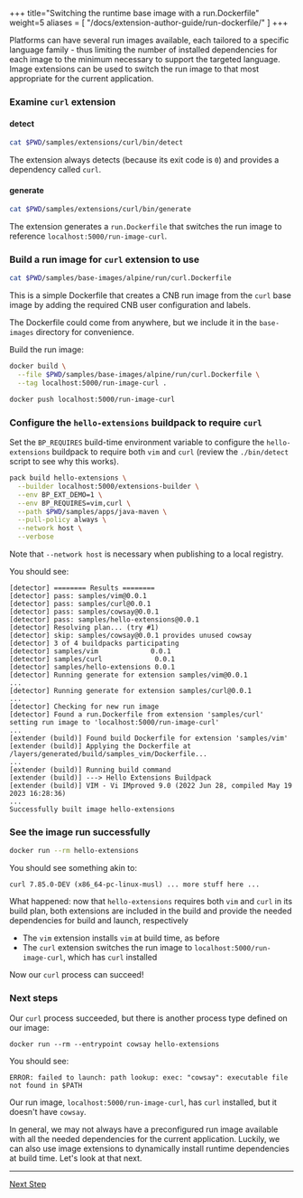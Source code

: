+++
title="Switching the runtime base image with a run.Dockerfile"
weight=5
aliases = [
  "/docs/extension-author-guide/run-dockerfile/"
  ]
+++

<!-- test:suite=dockerfiles;weight=5 -->

Platforms can have several run images available, each tailored to a specific language family - thus limiting the number
of installed dependencies for each image to the minimum necessary to support the targeted language. Image extensions
can be used to switch the run image to that most appropriate for the current application.

### Examine `curl` extension

#### detect

<!-- test:exec -->
```bash
cat $PWD/samples/extensions/curl/bin/detect
```

The extension always detects (because its exit code is `0`) and provides a dependency called `curl`.

#### generate

<!-- test:exec -->
```bash
cat $PWD/samples/extensions/curl/bin/generate
```

The extension generates a `run.Dockerfile` that switches the run image to reference `localhost:5000/run-image-curl`.

### Build a run image for `curl` extension to use

<!-- test:exec -->
```bash
cat $PWD/samples/base-images/alpine/run/curl.Dockerfile
```

This is a simple Dockerfile that creates a CNB run image from the `curl` base image by adding the required CNB user configuration and labels.

The Dockerfile could come from anywhere, but we include it in the `base-images` directory for convenience.

Build the run image:

<!-- test:exec -->
```bash
docker build \
  --file $PWD/samples/base-images/alpine/run/curl.Dockerfile \
  --tag localhost:5000/run-image-curl .

docker push localhost:5000/run-image-curl
```

### Configure the `hello-extensions` buildpack to require `curl`

Set the `BP_REQUIRES` build-time environment variable to configure the `hello-extensions` buildpack to require both `vim` and `curl` (review the `./bin/detect` script to see why this works).

<!-- test:exec -->
```bash
pack build hello-extensions \
  --builder localhost:5000/extensions-builder \
  --env BP_EXT_DEMO=1 \
  --env BP_REQUIRES=vim,curl \
  --path $PWD/samples/apps/java-maven \
  --pull-policy always \
  --network host \
  --verbose
```

Note that `--network host` is necessary when publishing to a local registry.

You should see:

```
[detector] ======== Results ========
[detector] pass: samples/vim@0.0.1
[detector] pass: samples/curl@0.0.1
[detector] pass: samples/cowsay@0.0.1
[detector] pass: samples/hello-extensions@0.0.1
[detector] Resolving plan... (try #1)
[detector] skip: samples/cowsay@0.0.1 provides unused cowsay
[detector] 3 of 4 buildpacks participating
[detector] samples/vim             0.0.1
[detector] samples/curl             0.0.1
[detector] samples/hello-extensions 0.0.1
[detector] Running generate for extension samples/vim@0.0.1
...
[detector] Running generate for extension samples/curl@0.0.1
...
[detector] Checking for new run image
[detector] Found a run.Dockerfile from extension 'samples/curl' setting run image to 'localhost:5000/run-image-curl'
...
[extender (build)] Found build Dockerfile for extension 'samples/vim'
[extender (build)] Applying the Dockerfile at /layers/generated/build/samples_vim/Dockerfile...
...
[extender (build)] Running build command
[extender (build)] ---> Hello Extensions Buildpack
[extender (build)] VIM - Vi IMproved 9.0 (2022 Jun 28, compiled May 19 2023 16:28:36)
...
Successfully built image hello-extensions
```

### See the image run successfully

<!-- test:exec -->
```bash
docker run --rm hello-extensions
```

You should see something akin to:

```
curl 7.85.0-DEV (x86_64-pc-linux-musl) ... more stuff here ...
```

What happened: now that `hello-extensions` requires both `vim` and `curl` in its build plan, both extensions are
  included in the build and provide the needed dependencies for build and launch, respectively
* The `vim` extension installs `vim` at build time, as before
* The `curl` extension switches the run image to `localhost:5000/run-image-curl`, which has `curl` installed

Now our `curl` process can succeed!

### Next steps

Our `curl` process succeeded, but there is another process type defined on our image:

```
docker run --rm --entrypoint cowsay hello-extensions
```

You should see:

```
ERROR: failed to launch: path lookup: exec: "cowsay": executable file not found in $PATH
```

Our run image, `localhost:5000/run-image-curl`, has `curl` installed, but it doesn't have `cowsay`.

In general, we may not always have a preconfigured run image available with all the needed dependencies for the current application.
Luckily, we can also use image extensions to dynamically install runtime dependencies at build time. Let's look at that next.

<!--+ if false+-->
---

<a href="/docs/for-buildpack-authors/tutorials/basic-extension/run-dockerfile-extend" class="button bg-pink">Next Step</a>
<!--+ end +-->
